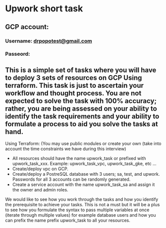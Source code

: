 #  **<span>Upwork short task</span>** 

## GCP account:
### Username:  drpopotest@gmail.com
### Passeord: 

## This is a simple set of tasks where you will have to deploy 3 sets of resources on GCP Using terraform. This task is just to ascertain your  workflow and thought process. You are not expected to solve the task with 100% accuracy; rather, you are being assessed on your ability to identify the task requirements and your ability to formulate a process to aid you solve the tasks at hand. 

Using Terraform: (You may use public modules or create your own (take into account the time constraints we have during this interview)

+ All resources should have the name upwork_task or prefixed with upwork_task_xxx. Example: upwork_task_vpc, upwork_task_gke, etc … 
+ Create/deploy vpc on GCP.
+ Create/deploy a PostreSQL database with 3 users; sa, test, and upwork. Passwords for all 3 accounts can be randomly generated. 
+ Create a service account with the name upwork_task_sa and assign it the owner and admin roles. 

We would like to see how you work through the tasks and how you identify the prerequisite to achieve your tasks. This is not a must but it will be a plus to see how you formulate the syntax to pass multiple variables at once (iterate through multiple values) for example database users and how you can prefix the name prefix upwork_task  to all your resources. 
